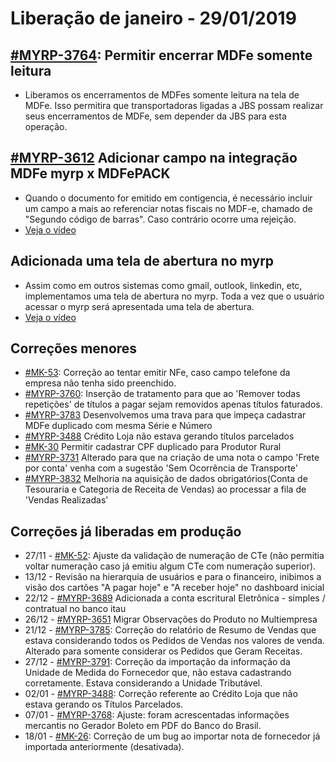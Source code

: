 # Liberação de janeiro - 29/01/2019

## [#MYRP-3764](https://devmyrp.atlassian.net/browse/MYRP-3764): Permitir encerrar MDFe somente leitura
* Liberamos os encerramentos de MDFes somente leitura na tela de MDFe. Isso permitira que transportadoras ligadas a JBS possam realizar seus encerramentos de MDFe, sem depender da JBS para esta operação.

## [#MYRP-3612](https://devmyrp.atlassian.net/browse/MYRP-3612) Adicionar campo na integração MDFe myrp x MDFePACK
* Quando o documento for emitido em contigencia, é necessário incluir um campo a mais ao referenciar notas fiscais no MDF-e, chamado de "Segundo código de barras". Caso contrário ocorre uma rejeição.
* [Veja o vídeo](http://recordit.co/BVqQaETFXS)

## Adicionada uma tela de abertura no myrp
* Assim como em outros sistemas como gmail, outlook, linkedin, etc, implementamos uma tela de abertura no myrp. Toda a vez que o usuário acessar o myrp será apresentada uma tela de abertura.
* [Veja o vídeo](http://recordit.co/ErSj3ncm4I)

## Correções menores
* [#MK-53](https://devmyrp.atlassian.net/browse/MK-53): Correção ao tentar emitir NFe, caso campo telefone da empresa não tenha sido preenchido.
* [#MYRP-3760](https://devmyrp.atlassian.net/browse/MYRP-3760): Inserção de tratamento para que ao 'Remover todas repetições' de títulos a pagar sejam removidos apenas títulos faturados.
* [#MYRP-3783](https://devmyrp.atlassian.net/browse/MYRP-3783) Desenvolvemos uma trava para que impeça cadastrar MDFe duplicado com mesma Série e Número
* [#MYRP-3488](https://devmyrp.atlassian.net/browse/MYRP-3488) Crédito Loja não estava gerando títulos parcelados
* [#MK-30](https://devmyrp.atlassian.net/browse/MK-30) Permitir cadastrar CPF duplicado para Produtor Rural
* [#MYRP-3731](https://devmyrp.atlassian.net/browse/MYRP-3731) Alterado para que na criação de uma nota o campo 'Frete por conta' venha com a sugestão 'Sem Ocorrência de Transporte'
* [#MYRP-3832](https://devmyrp.atlassian.net/browse/MYRP-3832) Melhoria na aquisição de dados obrigatórios(Conta de Tesouraria e Categoria de Receita de Vendas) ao processar a fila de 'Vendas Realizadas'

## Correções já liberadas em produção
* 27/11 - [#MK-52](https://devmyrp.atlassian.net/browse/MK-52): Ajuste da validação de numeração de CTe (não permitia voltar numeração caso já emitiu algum CTe com numeração superior).
* 13/12 - Revisão na hierarquia de usuários e para o  financeiro, inibimos a visão dos cartões "A pagar hoje" e "A receber hoje" no dashboard inicial
* 22/12 - [#MYRP-3689](https://devmyrp.atlassian.net/browse/MYRP-3689) Adicionada a conta escritural Eletrônica - simples / contratual no banco itau
* 26/12 - [#MYRP-3651](https://devmyrp.atlassian.net/browse/MYRP-3651) Migrar Observações do Produto no Multiempresa
* 21/12 - [#MYRP-3785](https://devmyrp.atlassian.net/browse/MYRP-3785): Correção do relatório de Resumo de Vendas que estava considerando todos os Pedidos de Vendas nos valores de venda. Alterado para somente considerar os Pedidos que Geram Receitas.
* 27/12 - [#MYRP-3791](https://devmyrp.atlassian.net/browse/MYRP-3791): Correção da importação da informação da Unidade de Medida do Fornecedor que, não estava cadastrando corretamente. Estava considerando a Unidade Tributável.
* 02/01 - [#MYRP-3488](https://devmyrp.atlassian.net/browse/MYRP-3488): Correção referente ao Crédito Loja que não estava gerando os Títulos Parcelados.
* 07/01 - [#MYRP-3768](https://devmyrp.atlassian.net/browse/MYRP-3768): Ajuste: foram acrescentadas informações mercantis no Gerador Boleto em PDF do Banco do Brasil.
* 18/01 - [#MK-26](https://devmyrp.atlassian.net/browse/MK-26): Correção de um bug ao importar nota de fornecedor já importada anteriormente (desativada).